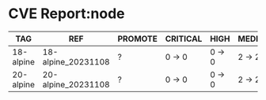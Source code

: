 # CVE Report:node
|    TAG    |        REF         | PROMOTE | CRITICAL |  HIGH  | MEDIUM |  LOW   | UNKNOWN |
|-----------|--------------------|---------|----------|--------|--------|--------|---------|
| 18-alpine | 18-alpine_20231108 | ?       | 0 -> 0   | 0 -> 0 | 2 -> 2 | 0 -> 0 | 0 -> 0  |
| 20-alpine | 20-alpine_20231108 | ?       | 0 -> 0   | 0 -> 0 | 2 -> 2 | 0 -> 0 | 0 -> 0  |
